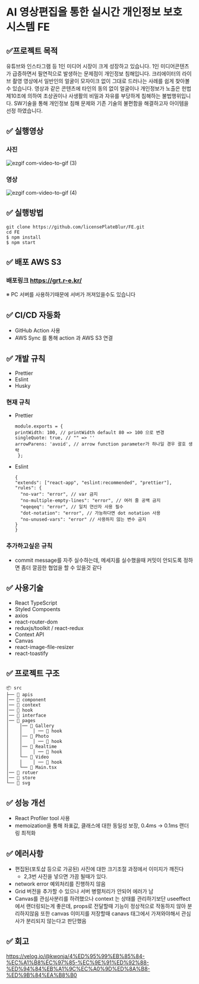 # AI 영상편집을 통한 실시간 개인정보 보호 시스템 FE

## ✅프로젝트 목적

유튜브와 인스타그램 등 1인 미디어 시장이 크게 성장하고 있습니다. 1인 미디어콘텐츠가
급증하면서 필연적으로 발생하는 문제점이 개인정보 침해입니다. 크리에이터의 라이브
촬영 영상에서 일반인의 얼굴이 모자이크 없이 그대로 드러나는 사례를 쉽게 찾아볼
수 있습니다. 영상과 같은 콘텐츠에 타인의 동의 없이 얼굴이나 개인정보가 노출은
헌법 제10조에 의하여 초상권이나 사생활의 비밀과 자유를 부당하게 침해하는
불법행위입니다. SW기술을 통해 개인정보 침해 문제와 기존 기술의 불편함을 해결하고자 아이템을 선정 하였습니다.

## ✅ 실행영상

### 사진

![ezgif com-video-to-gif (3)](https://github.com/licensePlateBlur/FE/assets/42410000/d3c226ca-29e3-4c27-a96c-48d2e4a68e62)

### 영상

![ezgif com-video-to-gif (4)](https://github.com/licensePlateBlur/FE/assets/42410000/4d4025b8-0624-40ee-aba0-6a2d90359e93)

## ✅ 실행방법

```
git clone https://github.com/licensePlateBlur/FE.git
cd FE
$ npm install
$ npm start
```

## ✅ 배포 AWS S3

### 배포링크 https://grt.r-e.kr/

※ PC 서버를 사용하기때문에 서버가 꺼져있을수도 있습니다

## ✅ CI/CD 자동화

- GitHub Action 사용
- AWS Sync 를 통해 action 과 AWS S3 연결

## ✅ 개발 규칙

- Prettier
- Eslint
- Husky

### 현재 규칙

- Prettier
  ```
  module.exports = {
  printWidth: 100, // printWidth default 80 => 100 으로 변경
  singleQuote: true, // "" => ''
  arrowParens: 'avoid', // arrow function parameter가 하나일 경우 괄호 생략
   };
  ```
- Eslint
  ```
  {
  "extends": ["react-app", "eslint:recommended", "prettier"],
  "rules": {
    "no-var": "error", // var 금지
    "no-multiple-empty-lines": "error", // 여러 줄 공백 금지
    "eqeqeq": "error", // 일치 연산자 사용 필수
    "dot-notation": "error", // 가능하다면 dot notation 사용
    "no-unused-vars": "error" // 사용하지 않는 변수 금지
  }
  }
  ```

### 추가하고싶은 규칙

- commit message를 자주 실수하는데, 메세지를 실수했을때 커밋이 안되도록 정하면 좀더 깔끔한 협업을 할 수 있을것 같다

## ✅ 사용기술

- React TypeScript
- Styled Compoents
- axios
- react-router-dom
- reduxjs/toolkit / react-redux
- Context API
- Canvas
- react-image-file-resizer
- react-toastify

## ✅ 프로젝트 구조

```
📦 src
├── 📂 apis
│── 📂 component
│── 📂 context
│── 📂 hook
│── 📂 interface
│── 📂 pages
│    │── 📂 Gallery
│    │    │ ── 📂 hook
│    │── 📂 Photo
│    │    │ ── 📂 hook
│    │── 📂 Realtime
│    │    │ ── 📂 hook
│    └── 📂 Video
│    │    │ ── 📂 hook
│    └── 📄 Main.tsx
│── 📂 rotuer
│── 📂 store
└── 📂 svg
```

## ✅ 성능 개선

- React Profiler tool 사용
- memoization을 통해 좌표값, 클래스에 대한 동일성 보장, 0.4ms -> 0.1ms 랜더링 최적화

## ✅ 에러사항

- 편집된(포토샵 등으로 가공된) 사진에 대한 크기조절 과정에서 이미지가 깨진다
  - 2,3번 사진을 넣으면 가끔 될때가 있다.
- network error 예외처리를 진행하지 않음
- Grid 버전을 추가할 수 있으나 서버 병렬처리가 안되어 에러가 남
- Canvas를 관심사분리를 하려했으나 context 는 상태를 관리하기보단 useeffect에서 랜더링되는게 좋은데, props로 전달할때 기능이 정상적으로 작동하지 않아 분리하지않음 또한 canvas 이미지를 저장할때 canavs 태그에서 가져와야해서 관심사가 분리되지 않는다고 판단했음

## ✅ 회고
https://velog.io/@kwonja/4%ED%95%99%EB%85%84-%EC%A1%B8%EC%97%85-%EC%9E%91%ED%92%88-%ED%94%84%EB%A1%9C%EC%A0%9D%ED%8A%B8-%ED%9B%84%EA%B8%B0
